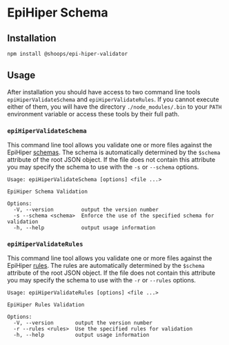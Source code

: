 # EpiHiper Schema

## Installation

``` sh
npm install @shoops/epi-hiper-validator
```

## Usage
After installation you should have access to two command line tools `epiHiperValidateSchema` and `epiHiperValidateRules`. If you cannot execute either of them, you will have the directory `./node_modules/.bin` to your `PATH` environment variable or access these tools by their full path.

### `epiHiperValidateSchema`
This command line tool allows you validate one or more files against the EpiHiper [schemas](./schema). The schema is automatically determined by the `$schema` attribute of the root JSON object. If the file does not contain this attribute you may specify the schema to use with the `-s` or `--schema` options.
``` 
Usage: epiHiperValidateSchema [options] <file ...>

EpiHiper Schema Validation

Options:
  -V, --version         output the version number
  -s --schema <schema>  Enforce the use of the specified schema for validation
  -h, --help            output usage information
```
### `epiHiperValidateRules`
This command line tool allows you validate one or more files against the EpiHiper [rules](./schema). The rules are automatically determined by the `$schema` attribute of the root JSON object. If the file does not contain this attribute you may specify the schema to use with the `-r` or `--rules` options.
``` 
Usage: epiHiperValidateRules [options] <file ...>

EpiHiper Rules Validation

Options:
  -V, --version       output the version number
  -r --rules <rules>  Use the specified rules for validation
  -h, --help          output usage information
```
